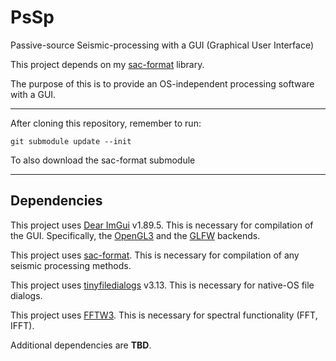 # PsSp
Passive-source Seismic-processing with a GUI (Graphical User Interface)

This project depends on my [sac-format](https://github.com/arbCoding/seismic) library.

The purpose of this is to provide an OS-independent processing software with a GUI.

---

After cloning this repository, remember to run:
```shell
git submodule update --init
```
To also download the sac-format submodule

---

## Dependencies

This project uses [Dear ImGui](https://github.com/ocornut/imgui/tree/v1.89.5) v1.89.5. This is necessary for compilation of the GUI. Specifically, the [OpenGL3](https://www.opengl.org/) and the [GLFW](https://www.glfw.org/) backends.

This project uses [sac-format](https://github.com/arbCoding/sac-format). This is necessary for compilation of any seismic processing methods.

This project uses [tinyfiledialogs](https://sourceforge.net/projects/tinyfiledialogs/) v3.13. This is necessary for native-OS file dialogs.

This project uses [FFTW3](https://www.fftw.org/). This is necessary for spectral functionality (FFT, IFFT).

Additional dependencies are **TBD**.
